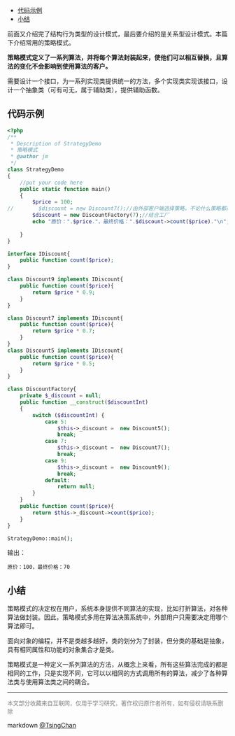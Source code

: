 
<!-- TOC -->

- [代码示例](#代码示例)
- [小结](#小结)

<!-- /TOC -->

前面又介绍完了结构行为类型的设计模式，最后要介绍的是关系型设计模式。本篇下介绍常用的策略模式。


**策略模式定义了一系列算法，并将每个算法封装起来，使他们可以相互替换，且算法的变化不会影响到使用算法的客户。**

需要设计一个接口，为一系列实现类提供统一的方法，多个实现类实现该接口，设计一个抽象类（可有可无，属于辅助类），提供辅助函数。

## 代码示例


```php
<?php
/**
 * Description of StrategyDemo
 * 策略模式
 * @author jm
 */
class StrategyDemo
{
    //put your code here
    public static function main()
    {
        $price = 100;
//        $discount = new Discount7();//由外部客户端选择策略，不论什么策略都提供最终计算价格
        $discount = new DiscountFactory(7);//结合工厂
        echo "原价：".$price."，最终价格：".$discount->count($price)."\n";
        
    }
}

interface IDiscount{
    public function count($price);
}

class Discount9 implements IDiscount{
    public function count($price){
        return $price * 0.9;
    }
}

class Discount7 implements IDiscount{
    public function count($price){
        return $price * 0.7;
    }    
}
class Discount5 implements IDiscount{
    public function count($price){
        return $price * 0.5;
    }    
}

class DiscountFactory{
    private $_discount = null;
    public function __construct($discountInt)
    {
        switch ($discountInt) {
            case 5:
                $this->_discount =  new Discount5();
                break;                
            case 7:
                $this->_discount =  new Discount7();
                break;                
            case 9:
                $this->_discount =  new Discount9();
                break;
            default:
                return null;
        }
    }
    public function count($price){
        return $this->_discount->count($price);
    }
}

StrategyDemo::main();

```
输出：
```
原价：100，最终价格：70
```

## 小结

策略模式的决定权在用户，系统本身提供不同算法的实现，比如打折算法，对各种算法做封装。因此，策略模式多用在算法决策系统中，外部用户只需要决定用哪个算法即可。


面向对象的编程，并不是类越多越好，类的划分为了封装，但分类的基础是抽象，具有相同属性和功能的对象集合才是类。

策略模式是一种定义一系列算法的方法，从概念上来看，所有这些算法完成的都是相同的工作，只是实现不同，它可以以相同的方式调用所有的算法，减少了各种算法类与使用算法类之间的耦合。

----
<font size=2 color='grey'>本文部分收藏来自互联网，仅用于学习研究，著作权归原作者所有，如有侵权请联系删除</font>

markdown [@TsingChan](http://www.9ong.com/) 
